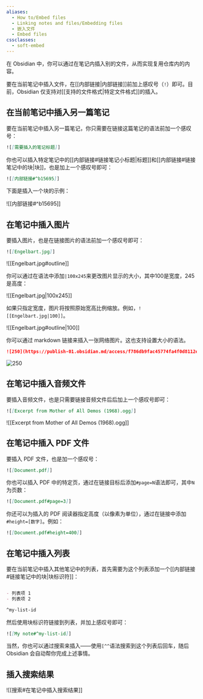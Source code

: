 ```yaml
---
aliases:
  - How to/Embed files
  - Linking notes and files/Embedding files
  - 嵌入文件
  - Embed files
cssclasses:
  - soft-embed
---
```


在 Obsidian 中，你可以通过在笔记内插入别的文件，从而实现复用仓库内的内容。

要在当前笔记中插入文件，在[[内部链接|内部链接]]前加上感叹号（`!`）即可。目前，Obsidian 仅支持对[[支持的文件格式|特定文件格式]]的插入。

## 在当前笔记中插入另一篇笔记

要在当前笔记中插入另一篇笔记，你只需要在链接这篇笔记的语法前加一个感叹号：

```md
![[需要插入的笔记标题]]
```

你也可以插入特定笔记中的[[内部链接#链接笔记小标题|标题]]和[[内部链接#链接笔记中的块|块]]，也是加上一个感叹号即可：

```md
![[内部链接#^b15695]]
```

下面是插入一个块的示例：

![[内部链接#^b15695]]

## 在笔记中插入图片

要插入图片，也是在链接图片的语法前加一个感叹号即可：

```md
![[Engelbart.jpg]]
```

![[Engelbart.jpg#outline]]

你可以通过在语法中添加`|100x245`来更改图片显示的大小，其中100是宽度，245是高度：

![[Engelbart.jpg|100x245]]

如果只指定宽度，图片将按照原始宽高比例缩放。例如，`![[Engelbart.jpg|100]]`。

![[Engelbart.jpg#outline|100]]

你可以通过 markdown 链接来插入一张网络图片。这也支持设置大小的语法。

```md
![250](https://publish-01.obsidian.md/access/f786db9fac45774fa4f0d8112e232d67/Attachments/Engelbart.jpg)
```

![250](https://publish-01.obsidian.md/access/f786db9fac45774fa4f0d8112e232d67/Attachments/Engelbart.jpg)


## 在笔记中插入音频文件

要插入音频文件，也是只需要链接音频文件后后加上一个感叹号即可：

```md
![[Excerpt from Mother of All Demos (1968).ogg]]
```

![[Excerpt from Mother of All Demos (1968).ogg]]

## 在笔记中插入 PDF 文件

要插入 PDF 文件，也是加一个感叹号：

```md
![[Document.pdf]]
```

你也可以插入 PDF 中的特定页，通过在链接目标后添加`#page=N`语法即可，其中`N`为页数：

```md
![[Document.pdf#page=3]]
```

你还可以为插入的 PDF 阅读器指定高度（以像素为单位），通过在链接中添加`#height=[数字]`。例如：

```md
![[Document.pdf#height=400]]
```

## 在笔记中插入列表

要在当前笔记中插入其他笔记中的列表，首先需要为这个列表添加一个[[内部链接#链接笔记中的块|块标识符]]：

```md

- 列表项 1
- 列表项 2

^my-list-id
```

然后使用块标识符链接到列表，并加上感叹号即可：

```md
![[My note#^my-list-id]]
```

当然，你也可以通过搜索来插入——使用`[^^`语法搜索到这个列表后回车，随后 Obsidian 会自动帮你完成上述事情。

## 插入搜索结果

![[搜索#在笔记中插入搜索结果]]